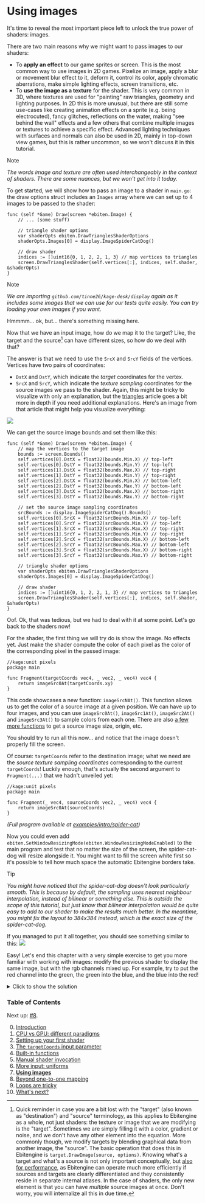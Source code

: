 # Using images

It's time to reveal the most important piece left to unlock the true power of shaders: images.

There are two main reasons why we might want to pass images to our shaders:
- To **apply an effect** to our game sprites or screen. This is the most common way to use images in 2D games. Pixelize an image, apply a blur or movement blur effect to it, deform it, control its color, apply chromatic aberrations, make simple lighting effects, screen transitions, etc.
- To **use the image as a texture** for the shader. This is very common in 3D, where textures are used for "painting" raw triangles, geometry and lighting purposes. In 2D this is more unusual, but there are still some use-cases like creating animation effects on a sprite (e.g. being electrocuted), fancy glitches, reflections on the water, making "see behind the wall" effects and a few others that combine multiple images or textures to achieve a specific effect. Advanced lighting techniques with surfaces and normals can also be used in 2D, mainly in top-down view games, but this is rather uncommon, so we won't discuss it in this tutorial.

> [!NOTE]
> *The words _image_ and _texture_ are often used interchangeably in the context of shaders. There are some nuances, but we won't get into it today.*

To get started, we will show how to pass an image to a shader in `main.go`: the draw options struct includes an `Images` array where we can set up to 4 images to be passed to the shader:
```Golang
func (self *Game) Draw(screen *ebiten.Image) {
	// ... (some stuff)

	// triangle shader options
	var shaderOpts ebiten.DrawTrianglesShaderOptions
	shaderOpts.Images[0] = display.ImageSpiderCatDog()

	// draw shader
	indices := []uint16{0, 1, 2, 2, 1, 3} // map vertices to triangles
	screen.DrawTrianglesShader(self.vertices[:], indices, self.shader, &shaderOpts)
}
```
> [!NOTE]
> *We are importing `github.com/tinne26/kage-desk/display` again as it includes some images that we can use for our tests quite easily. You can try loading your own images if you want.*

Hmmmm... ok, but... there's something missing here.

Now that we have an input image, how do we map it to the target? Like, the target and the source[^1] can have different sizes, so how do we deal with that?

[^1]: Quick reminder in case you are a bit lost with the "target" (also known as "destination") and "source" terminology, as this applies to Ebitengine as a whole, not just shaders: the texture or image that we are modifying is the "target". Sometimes we are simply filling it with a color, gradient or noise, and we don't have any other element into the equation. More commonly though, we modify targets by blending graphical data from another image, the "source". The basic operation that does this in Ebitengine is `target.DrawImage(source, options)`. Knowing what's a target and what's a source is not only important conceptually, but [also for performance](https://ebitengine.org/en/documents/performancetips.html#Avoid_changing_render_sources'_pixels), as Ebitengine can operate much more efficiently if sources and targets are clearly differentiated and they consistently reside in separate internal atlases. In the case of shaders, the only new element is that you can have *multiple* source images at once. Don't worry, you will internalize all this in due time.

The answer is that we need to use the `SrcX` and `SrcY` fields of the vertices. Vertices have two pairs of coordinates:
- `DstX` and `DstY`, which indicate the *target* coordinates for the vertex.
- `SrcX` and `SrcY`, which indicate the *texture sampling* coordinates for the source images we pass to the shader.
Again, this might be tricky to visualize with only an explanation, but the [triangles](https://github.com/tinne26/kage-desk/blob/main/docs/tutorials/triangles.md) article goes a bit more in depth if you need additional explanations. Here's an image from that article that might help you visualize everything:

![](https://github.com/tinne26/kage-desk/raw/main/img/triangle_B.png?raw=true)

We can get the source image bounds and set them like this:
```Golang
func (self *Game) Draw(screen *ebiten.Image) {
	// map the vertices to the target image
	bounds := screen.Bounds()
	self.vertices[0].DstX = float32(bounds.Min.X) // top-left
	self.vertices[0].DstY = float32(bounds.Min.Y) // top-left
	self.vertices[1].DstX = float32(bounds.Max.X) // top-right
	self.vertices[1].DstY = float32(bounds.Min.Y) // top-right
	self.vertices[2].DstX = float32(bounds.Min.X) // bottom-left
	self.vertices[2].DstY = float32(bounds.Max.Y) // bottom-left
	self.vertices[3].DstX = float32(bounds.Max.X) // bottom-right
	self.vertices[3].DstY = float32(bounds.Max.Y) // bottom-right

	// set the source image sampling coordinates
	srcBounds := display.ImageSpiderCatDog().Bounds()
	self.vertices[0].SrcX = float32(srcBounds.Min.X) // top-left
	self.vertices[0].SrcY = float32(srcBounds.Min.Y) // top-left
	self.vertices[1].SrcX = float32(srcBounds.Max.X) // top-right
	self.vertices[1].SrcY = float32(srcBounds.Min.Y) // top-right
	self.vertices[2].SrcX = float32(srcBounds.Min.X) // bottom-left
	self.vertices[2].SrcY = float32(srcBounds.Max.Y) // bottom-left
	self.vertices[3].SrcX = float32(srcBounds.Max.X) // bottom-right
	self.vertices[3].SrcY = float32(srcBounds.Max.Y) // bottom-right

	// triangle shader options
	var shaderOpts ebiten.DrawTrianglesShaderOptions
	shaderOpts.Images[0] = display.ImageSpiderCatDog()

	// draw shader
	indices := []uint16{0, 1, 2, 2, 1, 3} // map vertices to triangles
	screen.DrawTrianglesShader(self.vertices[:], indices, self.shader, &shaderOpts)
}
```

Oof. Ok, that was tedious, but we had to deal with it at some point. Let's go back to the shaders now!

For the shader, the first thing we will try do is show the image. No effects yet. Just make the shader compute the color of each pixel as the color of the corresponding pixel in the passed image:
```Golang
//kage:unit pixels
package main 

func Fragment(targetCoords vec4, _ vec2, _ vec4) vec4 {
	return imageSrc0At(targetCoords.xy)
}
```

This code showcases a new function: `imageSrcNAt()`. This function allows us to get the color of a source image at a given position. We can have up to four images, and you can use `imageSrc0At()`, `imageSrc1At()`, `imageSrc2At()` and `imageSrc3At()` to sample colors from each one. There are also [a few more functions](https://ebitengine.org/en/documents/shader.html#Built-in_functions_(images)) to get a source image size, origin, etc.

You should try to run all this now... and notice that the image doesn't properly fill the screen.

Of course: `targetCoords` refer to the destination image; what we need are the *source texture sampling coordinates* corresponding to the current `targetCoords`! Luckily enough, that's actually the second argument to `Fragment(...)` that we hadn't unveiled yet:
```Golang
//kage:unit pixels
package main 

func Fragment(_ vec4, sourceCoords vec2, _ vec4) vec4 {
	return imageSrc0At(sourceCoords)
}
```
*(Full program available at [examples/intro/spider-cat](https://github.com/tinne26/kage-desk/blob/main/examples/intro/spider-cat))*

Now you could even add `ebiten.SetWindowResizingMode(ebiten.WindowResizingModeEnabled)` to the main program and test that no matter the size of the screen, the spider-cat-dog will resize alongside it. You might want to fill the screen white first so it's possible to tell how much space the automatic Ebitengine borders take.

> [!TIP]
> *You might have noticed that the spider-cat-dog doesn't look particularly smooth. This is because by default, the sampling uses nearest neighbour interpolation, instead of bilinear or something else. This is outside the scope of this tutorial, but just know that bilinear interpolation would be quite easy to add to our shader to make the results much better. In the meantime, you might fix the layout to 384x384 instead, which is the exact size of the spider-cat-dog.*

If you managed to put it all together, you should see something similar to this:
![](https://github.com/tinne26/kage-desk/blob/main/display/spider_cat_dog.png?raw=true)

Easy! Let's end this chapter with a very simple exercise to get you more familiar with working with images: modify the previous shader to display the same image, but with the rgb channels mixed up. For example, try to put the red channel into the green, the green into the blue, and the blue into the red!

<details>
<summary>Click to show the solution</summary>

```Golang
//kage:unit pixels
package main

func Fragment(_ vec4, sourceCoords vec2, _ vec4) vec4 {
	return imageSrc0At(sourceCoords).brga
}
```
*(Full program available at [examples/intro/color-swap](https://github.com/tinne26/kage-desk/blob/main/examples/intro/color-swap))*

Don't tell me you forgot about *swizzling*! I told you in chapter 2 that I would ask again! So simple and yet so cool!
</details>


### Table of Contents
Next up: [#8](https://github.com/tinne26/kage-desk/blob/main/docs/tutorials/intro/08_triangles.md).

0. [Introduction](https://github.com/tinne26/kage-desk/blob/main/docs/tutorials/intro/00_introduction.md)
1. [CPU vs GPU: different paradigms](https://github.com/tinne26/kage-desk/blob/main/docs/tutorials/intro/01_cpu_vs_gpu.md)
2. [Setting up your first shader](https://github.com/tinne26/kage-desk/blob/main/docs/tutorials/intro/02_shader_setup.md)
3. [The `targetCoords` input parameter](https://github.com/tinne26/kage-desk/blob/main/docs/tutorials/intro/03_target_coordinates.md)
4. [Built-in functions](https://github.com/tinne26/kage-desk/blob/main/docs/tutorials/intro/04_built_in_functions.md)
5. [Manual shader invocation](https://github.com/tinne26/kage-desk/blob/main/docs/tutorials/intro/05_invoke_shader.md)
6. [More input: uniforms](https://github.com/tinne26/kage-desk/blob/main/docs/tutorials/intro/06_uniforms.md)
7. [**Using images**](https://github.com/tinne26/kage-desk/blob/main/docs/tutorials/intro/07_images.md)
8. [Beyond one-to-one mapping](https://github.com/tinne26/kage-desk/blob/main/docs/tutorials/intro/08_beyond.md)
9. [Loops are tricky](https://github.com/tinne26/kage-desk/blob/main/docs/tutorials/intro/09_loops.md)
10. [What's next?](https://github.com/tinne26/kage-desk/blob/main/docs/tutorials/intro/10_what_next.md)
